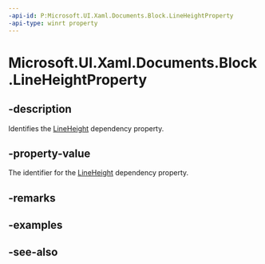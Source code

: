 ```yaml
---
-api-id: P:Microsoft.UI.Xaml.Documents.Block.LineHeightProperty
-api-type: winrt property
---
```


<!-- Property syntax
public Windows.UI.Xaml.DependencyProperty LineHeightProperty { get; }
-->

# Microsoft.UI.Xaml.Documents.Block.LineHeightProperty

## -description
Identifies the [LineHeight](block_lineheight.md) dependency property.

## -property-value
The identifier for the [LineHeight](block_lineheight.md) dependency property.

## -remarks

## -examples

## -see-also
